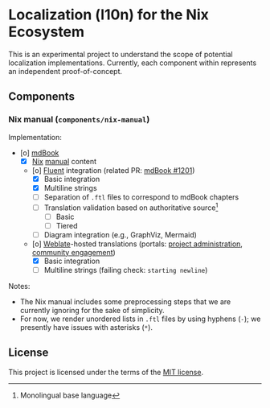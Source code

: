 # Localization (l10n) for the Nix Ecosystem

This is an experimental project to understand the scope of potential localization implementations. Currently, each component within represents an independent proof-of-concept.

## Components

### Nix manual (`components/nix-manual`)

Implementation:

- [o] [mdBook](https://github.com/rust-lang/mdBook)
  - [x] [Nix](https://github.com/NixOS/nix) [manual](https://nixos.org/manual/nix/stable/) content
  - [o] [Fluent](https://projectfluent.org/) integration (related PR: [mdBook #1201](https://github.com/rust-lang/mdBook/pull/1201))
    - [x] Basic integration
    - [x] Multiline strings
    - [ ] Separation of `.ftl` files to correspond to mdBook chapters
    - [ ] Translation validation based on authoritative source[^src]
      - [ ] Basic
      - [ ] Tiered
    - [ ] Diagram integration (e.g., GraphViz, Mermaid)
  - [o] [Weblate](https://weblate.org/)-hosted translations (portals: [project administration](https://hosted.weblate.org/project/ngi-l10n/), [community engagement](https://hosted.weblate.org/engage/ngi-l10n/))
    - [x] Basic integration
    - [ ] Multiline strings (failing check: `starting newline`)

Notes:

- The Nix manual includes some preprocessing steps that we are currently ignoring for the sake of simplicity.
- For now, we render unordered lists in `.ftl` files by using hyphens (`-`); we presently have issues with asterisks (`*`).

## License

This project is licensed under the terms of the [MIT license](LICENSE.md).

[^src]: Monolingual base language
